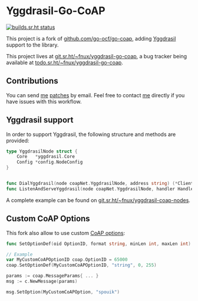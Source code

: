 # Yggdrasil-Go-CoAP

[![builds.sr.ht status](https://builds.sr.ht/~fnux/yggdrasil-go-coap.svg)](https://builds.sr.ht/~fnux/yggdrasil-go-coap?)

This project is a fork of
[github.com/go-ocf/go-coap](https://github.com/go-ocf/go-coap), adding
[Yggdrasil](https://yggdrasil-network.github.io/) support to the library.

This project lives at
[git.sr.ht/~fnux/yggdrasil-go-coap](https://git.sr.ht/~fnux/yggdrasil-go-coap),
a bug tracker being available at
[todo.sr.ht/~fnux/yggdrasil-go-coap](https://todo.sr.ht/~fnux/yggdrasil-go-coap).

## Contributions

You can send [me](https://fnux.ch/) [patches](https://git-send-email.io/) by
email. Feel free to contact [me](https://fnux.ch/) directly if you have issues
with this workflow.

## Yggdrasil support

In order to support Yggdrasil, the following structure and methods are
provided:

```go
type YggdrasilNode struct {
	Core   *yggdrasil.Core
	Config *config.NodeConfig
}


func DialYggdrasil(node coapNet.YggdrasilNode, address string) (*ClientConn, error)
func ListenAndServeYggdrasil(node coapNet.YggdrasilNode, handler Handler) error
```

A complete example can be found on
[git.sr.ht/~fnux/yggdrasil-coap-nodes](https://git.sr.ht/~fnux/yggdrasil-coap-nodes).

## Custom CoAP Options

This fork also allow to use custom [CoAP
options](https://tools.ietf.org/html/rfc7252#section-3.1):

```go
func SetOptionDef(oid OptionID, format string, minLen int, maxLen int)

// Example
var MyCustomCoAPOptionID coap.OptionID = 65000
coap.SetOptionDef(MyCustomCoAPOptionID, "string", 0, 255)

params := coap.MessageParams{ ... }
msg := c.NewMessage(params)

msg.SetOption(MyCustomCoAPOption, "spouik")
```
